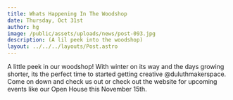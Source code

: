 ```yaml
---
title: Whats Happening In The Woodshop
date: Thursday, Oct 31st
author: hg
image: /public/assets/uploads/news/post-093.jpg
description: (A lil peek into the woodshop)
layout: ../../../layouts/Post.astro
---
```


A little peek in our woodshop! With winter on its way and the days growing shorter, its the perfect time to started getting creative @duluthmakerspace. Come on down and check us out or check out the website for upcoming events like our Open House this November 15th.
